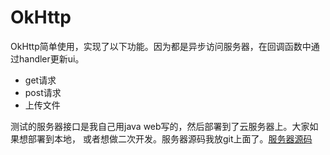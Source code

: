 # OkHttp

OkHttp简单使用，实现了以下功能。因为都是异步访问服务器，在回调函数中通过handler更新ui。
- get请求
- post请求
- 上传文件

测试的服务器接口是我自己用java web写的，然后部署到了云服务器上。大家如果想部署到本地，
或者想做二次开发。服务器源码我放git上面了。[服务器源码](https://github.com/ansen666/OkHttpTest)
